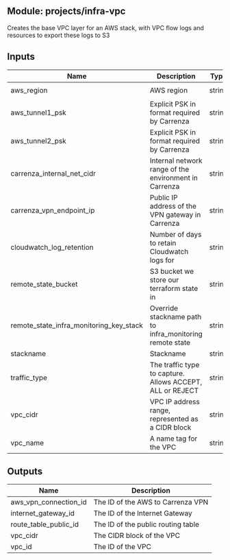 ## Module: projects/infra-vpc

Creates the base VPC layer for an AWS stack, with VPC flow logs
and resources to export these logs to S3


## Inputs

| Name | Description | Type | Default | Required |
|------|-------------|:----:|:-----:|:-----:|
| aws_region | AWS region | string | `eu-west-1` | no |
| aws_tunnel1_psk | Explicit PSK in format required by Carrenza | string | - | yes |
| aws_tunnel2_psk | Explicit PSK in format required by Carrenza | string | - | yes |
| carrenza_internal_net_cidr | Internal network range of the environment in Carrenza | string | - | yes |
| carrenza_vpn_endpoint_ip | Public IP address of the VPN gateway in Carrenza | string | - | yes |
| cloudwatch_log_retention | Number of days to retain Cloudwatch logs for | string | - | yes |
| remote_state_bucket | S3 bucket we store our terraform state in | string | - | yes |
| remote_state_infra_monitoring_key_stack | Override stackname path to infra_monitoring remote state | string | `` | no |
| stackname | Stackname | string | `` | no |
| traffic_type | The traffic type to capture. Allows ACCEPT, ALL or REJECT | string | `REJECT` | no |
| vpc_cidr | VPC IP address range, represented as a CIDR block | string | - | yes |
| vpc_name | A name tag for the VPC | string | - | yes |

## Outputs

| Name | Description |
|------|-------------|
| aws_vpn_connection_id | The ID of the AWS to Carrenza VPN |
| internet_gateway_id | The ID of the Internet Gateway |
| route_table_public_id | The ID of the public routing table |
| vpc_cidr | The CIDR block of the VPC |
| vpc_id | The ID of the VPC |

